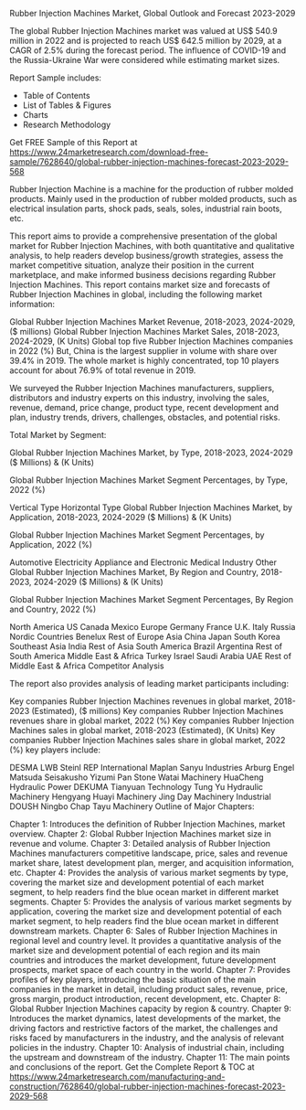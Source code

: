 Rubber Injection Machines Market, Global Outlook and Forecast 2023-2029

The global Rubber Injection Machines market was valued at US$ 540.9 million in 2022 and is projected to reach US$ 642.5 million by 2029, at a CAGR of 2.5% during the forecast period. The influence of COVID-19 and the Russia-Ukraine War were considered while estimating market sizes.

Report Sample includes:
- Table of Contents
- List of Tables & Figures
- Charts
- Research Methodology

Get FREE Sample of this Report at https://www.24marketresearch.com/download-free-sample/7628640/global-rubber-injection-machines-forecast-2023-2029-568

Rubber Injection Machine is a machine for the production of rubber molded products. Mainly used in the production of rubber molded products, such as electrical insulation parts, shock pads, seals, soles, industrial rain boots, etc.

This report aims to provide a comprehensive presentation of the global market for Rubber Injection Machines, with both quantitative and qualitative analysis, to help readers develop business/growth strategies, assess the market competitive situation, analyze their position in the current marketplace, and make informed business decisions regarding Rubber Injection Machines. This report contains market size and forecasts of Rubber Injection Machines in global, including the following market information:

Global Rubber Injection Machines Market Revenue, 2018-2023, 2024-2029, ($ millions)
Global Rubber Injection Machines Market Sales, 2018-2023, 2024-2029, (K Units)
Global top five Rubber Injection Machines companies in 2022 (%)
But, China is the largest supplier in volume with share over 39.4% in 2019. The whole market is highly concentrated, top 10 players account for about 76.9% of total revenue in 2019.

We surveyed the Rubber Injection Machines manufacturers, suppliers, distributors and industry experts on this industry, involving the sales, revenue, demand, price change, product type, recent development and plan, industry trends, drivers, challenges, obstacles, and potential risks.

Total Market by Segment:

Global Rubber Injection Machines Market, by Type, 2018-2023, 2024-2029 ($ Millions) & (K Units)

Global Rubber Injection Machines Market Segment Percentages, by Type, 2022 (%)

Vertical Type
Horizontal Type
Global Rubber Injection Machines Market, by Application, 2018-2023, 2024-2029 ($ Millions) & (K Units)

Global Rubber Injection Machines Market Segment Percentages, by Application, 2022 (%)

Automotive
Electricity
Appliance and Electronic
Medical
Industry
Other
Global Rubber Injection Machines Market, By Region and Country, 2018-2023, 2024-2029 ($ Millions) & (K Units)

Global Rubber Injection Machines Market Segment Percentages, By Region and Country, 2022 (%)

North America
US
Canada
Mexico
Europe
Germany
France
U.K.
Italy
Russia
Nordic Countries
Benelux
Rest of Europe
Asia
China
Japan
South Korea
Southeast Asia
India
Rest of Asia
South America
Brazil
Argentina
Rest of South America
Middle East & Africa
Turkey
Israel
Saudi Arabia
UAE
Rest of Middle East & Africa
Competitor Analysis

The report also provides analysis of leading market participants including:

Key companies Rubber Injection Machines revenues in global market, 2018-2023 (Estimated), ($ millions)
Key companies Rubber Injection Machines revenues share in global market, 2022 (%)
Key companies Rubber Injection Machines sales in global market, 2018-2023 (Estimated), (K Units)
Key companies Rubber Injection Machines sales share in global market, 2022 (%)
key players include:

DESMA
LWB Steinl
REP International
Maplan
Sanyu Industries
Arburg
Engel
Matsuda Seisakusho
Yizumi
Pan Stone
Watai Machinery
HuaCheng Hydraulic Power
DEKUMA
Tianyuan Technology
Tung Yu Hydraulic Machinery
Hengyang Huayi Machinery
Jing Day Machinery Industrial
DOUSH
Ningbo Chap
Tayu Machinery
Outline of Major Chapters:

Chapter 1: Introduces the definition of Rubber Injection Machines, market overview.
Chapter 2: Global Rubber Injection Machines market size in revenue and volume.
Chapter 3: Detailed analysis of Rubber Injection Machines manufacturers competitive landscape, price, sales and revenue market share, latest development plan, merger, and acquisition information, etc.
Chapter 4: Provides the analysis of various market segments by type, covering the market size and development potential of each market segment, to help readers find the blue ocean market in different market segments.
Chapter 5: Provides the analysis of various market segments by application, covering the market size and development potential of each market segment, to help readers find the blue ocean market in different downstream markets.
Chapter 6: Sales of Rubber Injection Machines in regional level and country level. It provides a quantitative analysis of the market size and development potential of each region and its main countries and introduces the market development, future development prospects, market space of each country in the world.
Chapter 7: Provides profiles of key players, introducing the basic situation of the main companies in the market in detail, including product sales, revenue, price, gross margin, product introduction, recent development, etc.
Chapter 8: Global Rubber Injection Machines capacity by region & country.
Chapter 9: Introduces the market dynamics, latest developments of the market, the driving factors and restrictive factors of the market, the challenges and risks faced by manufacturers in the industry, and the analysis of relevant policies in the industry.
Chapter 10: Analysis of industrial chain, including the upstream and downstream of the industry.
Chapter 11: The main points and conclusions of the report.
Get the Complete Report & TOC at https://www.24marketresearch.com/manufacturing-and-construction/7628640/global-rubber-injection-machines-forecast-2023-2029-568
